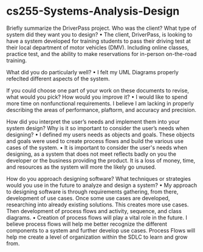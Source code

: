 # cs255-Systems-Analysis-Design

Briefly summarize the DriverPass project. Who was the client? What type of system did they want you to design?
• The client, DriverPass, is looking to have a system developed for training students to pass their driving test at their local department of motor vehicles (DMV). Including online classes, practice test, and the ability to make reservations for in-person on-the-road training.

What did you do particularly well?
• I felt my UML Diagrams properly refeclted different aspects of the system. 

If you could choose one part of your work on these documents to revise, what would you pick? How would you improve it?
• I would like to spend more time on nonfunctional requirements. I believe I am lacking in properly describing the areas of performance, plaftorm, and accuracy and precision.

How did you interpret the user’s needs and implement them into your system design? Why is it so important to consider the user’s needs when designing?
• I defined my users needs as objects and goals. These objects and goals were used to create process flows and build the various use cases of the system.
• It is important to consider the user's needs when designing, as a system that does not meet reflects badly on you the developer or the business providing the product. It is a loss of money, time, and resources as the system will more the likely go unused.

How do you approach designing software? What techniques or strategies would you use in the future to analyze and design a system?
• My approach to designing software is through requirements gathering, from there, development of use cases. Once some use cases are developed, researching into already existing solutions. This creates more use cases. Then development of process flows and activity, sequence, and class diagrams.
• Creation of process flows will play a vital role in the future. I believe process flows will help me better recognize the different components to a system and further develop use cases. Process Flows will help me create a level of organization within the SDLC to learn and grow from.
